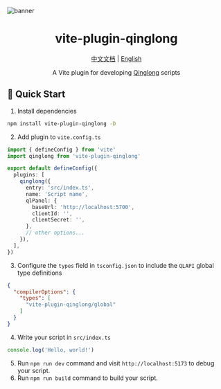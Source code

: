 ![banner](https://socialify.git.ci/xiaohuohumax/vite-plugin-qinglong/image?font=Bitter&forks=1&issues=1&language=1&name=1&owner=1&pattern=Plus&pulls=1&stargazers=1&theme=Auto)

<div align="center">
  <h1>vite-plugin-qinglong</h1>
  <p>
    <a href="https://github.com/xiaohuohumax/vite-plugin-qinglong/blob/main/README_ZH.md">中文文档</a> |
    <a href="https://github.com/xiaohuohumax/vite-plugin-qinglong/blob/main/README.md">English</a>
  </p>
  <p>A Vite plugin for developing <a href="https://github.com/whyour/qinglong">Qinglong</a> scripts</p>
</div>

## 🚀 Quick Start

1. Install dependencies

```bash
npm install vite-plugin-qinglong -D
```

2. Add plugin to `vite.config.ts`

```typescript
import { defineConfig } from 'vite'
import qinglong from 'vite-plugin-qinglong'

export default defineConfig({
  plugins: [
    qinglong({
      entry: 'src/index.ts',
      name: 'Script name',
      qlPanel: {
        baseUrl: 'http://localhost:5700',
        clientId: '',
        clientSecret: '',
      },
      // other options...
    }),
  ],
})
```

3. Configure the `types` field in `tsconfig.json` to include the `QLAPI` global type definitions

```json
{
  "compilerOptions": {
    "types": [
      "vite-plugin-qinglong/global"
    ]
  }
}
```

4. Write your script in `src/index.ts`

```typescript
console.log('Hello, world!')
```

5. Run `npm run dev` command and visit `http://localhost:5173` to debug your script.
6. Run `npm run build` command to build your script.
